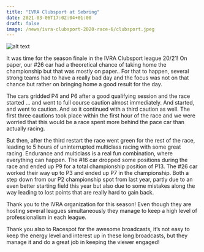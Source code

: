 ```yaml
---
title: "IVRA Clubsport at Sebring"
date: 2021-03-06T17:02:04+01:00
draft: false
image: /news/ivra-clubsport-2020-race-6/clubsport.jpeg
---
```

![alt text](/news/ivra-clubsport-2020-race-6/clubsport.jpeg)

It was time for the season finale in the IVRA Clubsport league 20/21! On paper, our #26 car had a theoretical chance of taking home the championship but that was mostly on paper.. For that to happen, several strong teams had to have a really bad day and the focus was not on that chance but rather on bringing home a good result for the day.

The cars gridded P4 and P6 after a good qualifying session and the race started … and went to full course caution almost immediately. And started, and went to caution. And so it continued with a third caution as well. The first three cautions took place within the first hour of the race and we were worried that this would be a race spent more behind the pace car than actually racing.

But then, after the third restart the race went green for the rest of the race, leading to 5 hours of uninterrupted multiclass racing with some great racing. Endurance and multiclass is a real fun combination, where everything can happen. The #16 car dropped some positions during the race and ended up P9 for a total championship position of P13. The #26 car worked their way up to P3 and ended up P7 in the championship. Both a step down from our P2 championship spot from last year, partly due to an even better starting field this year but also due to some mistakes along the way leading to lost points that are really hard to gain back.

Thank you to the IVRA organization for this season! Even though they are hosting several leagues simultaneously they manage to keep a high level of professionalism in each league.

Thank you also to Racespot for the awesome broadcasts, it’s not easy to keep the energy level and interest up in these long broadcasts, but they manage it and do a great job in keeping the viewer engaged!
